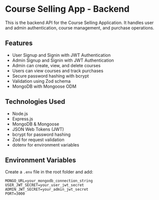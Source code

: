 # Course Selling App - Backend

This is the backend API for the Course Selling Application. 
It handles user and admin authentication, course management, and purchase operations.

## Features

- User Signup and Signin with JWT Authentication
- Admin Signup and Signin with JWT Authentication
- Admin can create, view, and delete courses
- Users can view courses and track purchases
- Secure password hashing with bcrypt
- Validation using Zod schema
- MongoDB with Mongoose ODM

## Technologies Used

- Node.js
- Express.js
- MongoDB & Mongoose
- JSON Web Tokens (JWT)
- bcrypt for password hashing
- Zod for request validation
- dotenv for environment variables

## Environment Variables

Create a `.env` file in the root folder and add:

```env
MONGO_URL=your_mongodb_connection_string
USER_JWT_SECRET=your_user_jwt_secret
ADMIN_JWT_SECRET=your_admin_jwt_secret
PORT=3000
